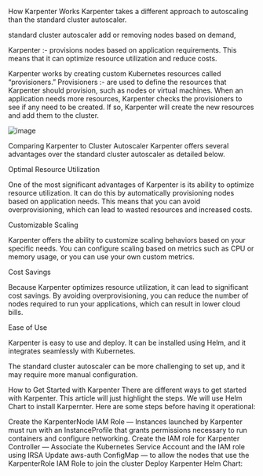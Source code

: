 How Karpenter Works
Karpenter takes a different approach to autoscaling than the standard cluster autoscaler. 

standard cluster autoscaler  add or removing nodes based on demand, 

Karpenter  :- provisions nodes based on application requirements. This means that it can optimize resource utilization and reduce costs.

Karpenter works by creating custom Kubernetes resources called “provisioners.” 
Provisioners :-  are used to define the resources that Karpenter should provision, such as nodes or virtual machines. When an application needs more resources, Karpenter checks the provisioners to see if any need to be created. If so, Karpenter will create the new resources and add them to the cluster.

![image](https://github.com/debolek/Devops-/assets/37187773/d4400229-80f0-492a-a4c3-5e7f644c1e82)


Comparing Karpenter to Cluster Autoscaler
Karpenter offers several advantages over the standard cluster autoscaler as detailed below.

Optimal Resource Utilization

One of the most significant advantages of Karpenter is its ability to optimize resource utilization. It can do this by automatically provisioning nodes based on application needs. This means that you can avoid overprovisioning, which can lead to wasted resources and increased costs.

Customizable Scaling

Karpenter offers the ability to customize scaling behaviors based on your specific needs. You can configure scaling based on metrics such as CPU or memory usage, or you can use your own custom metrics.

Cost Savings

Because Karpenter optimizes resource utilization, it can lead to significant cost savings. By avoiding overprovisioning, you can reduce the number of nodes required to run your applications, which can result in lower cloud bills.

Ease of Use

Karpenter is easy to use and deploy. It can be installed using Helm, and it integrates seamlessly with Kubernetes.

The standard cluster autoscaler can be more challenging to set up, and it may require more manual configuration.

How to Get Started with Karpenter
There are different ways to get started with Karpenter. This article will just highlight the steps. We will use Helm Chart to install Karpernter. Here are some steps before having it operational:

Create the KarpenterNode IAM Role — Instances launched by Karpenter must run with an InstanceProfile that grants permissions necessary to run containers and configure networking.
Create the IAM role for Karpenter Controller — Associate the Kubernetes Service Account and the IAM role using IRSA
Update aws-auth ConfigMap — to allow the nodes that use the KarpenterRole IAM Role to join the cluster
Deploy Karpenter Helm Chart:

